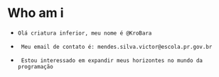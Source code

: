 # Who am i
-     Olá criatura inferior, meu nome é @KroBara
-      Meu email de contato é: mendes.silva.victor@escola.pr.gov.br
-      Estou interessado em expandir meus horizontes no mundo da programação
<!---
KroBara/KroBara is a ✨ special ✨ repository because its `README.md` (this file) appears on your GitHub profile.
You can click the Preview link to take a look at your changes.
--->
